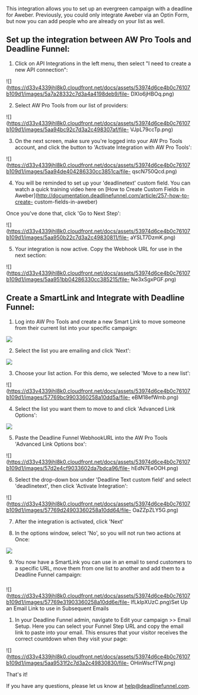 This integration allows you to set up an evergreen campaign with a deadline
for Aweber. Previously, you could only integrate Aweber via an Optin Form, but
now you can add people who are already on your list as well.

## Set up the integration between AW Pro Tools and Deadline Funnel:

1. Click on API Integrations in the left menu, then select "I need to create a new API connection": 

![](https://d33v4339jhl8k0.cloudfront.net/docs/assets/53974d6ce4b0c76107b109d1/images/5a7a28332c7d3a4a4198deb9/file-
DXIo6jHBOq.png)

2. Select AW Pro Tools from our list of providers: 

![](https://d33v4339jhl8k0.cloudfront.net/docs/assets/53974d6ce4b0c76107b109d1/images/5aa94bc92c7d3a2c498307af/file-
VJpL79ccTp.png)

3. On the next screen, make sure you're logged into your AW Pro Tools account, and click the button to 'Activate Integration with AW Pro Tools': 

![](https://d33v4339jhl8k0.cloudfront.net/docs/assets/53974d6ce4b0c76107b109d1/images/5aa94de404286330cc3851ca/file-
qscN750Qcd.png)

4. You will be reminded to set up your 'deadlinetext' custom field. You can watch
a quick training video here on  [How to Create Custom Fields in
Aweber](http://documentation.deadlinefunnel.com/article/257-how-to-create-
custom-fields-in-aweber)

Once you've done that, click 'Go to Next Step':

![](https://d33v4339jhl8k0.cloudfront.net/docs/assets/53974d6ce4b0c76107b109d1/images/5aa950b22c7d3a2c49830811/file-
aYSLT7DzmK.png)

5. Your integration is now active. Copy the Webhook URL for use in the next section: 

![](https://d33v4339jhl8k0.cloudfront.net/docs/assets/53974d6ce4b0c76107b109d1/images/5aa951bb04286330cc385215/file-
Ne3xSgxPGF.png)

## Create a SmartLink and Integrate with Deadline Funnel:

1. Log into AW Pro Tools and create a new Smart Link to move someone from their current list into your specific campaign: 

![](https://d33v4339jhl8k0.cloudfront.net/docs/assets/53974d6ce4b0c76107b109d1/images/57769a3a903360258a10dd4d/file-8UeMPI39Qr.png)

2. Select the list you are emailing and click 'Next': 

![](https://d33v4339jhl8k0.cloudfront.net/docs/assets/53974d6ce4b0c76107b109d1/images/57769a7f903360258a10dd4e/file-7tTrx4sgkn.png)

3. Choose your list action. For this demo, we selected 'Move to a new list': 

![](https://d33v4339jhl8k0.cloudfront.net/docs/assets/53974d6ce4b0c76107b109d1/images/57769bc9903360258a10dd5a/file-
eBM18efWmb.png)

4. Select the list you want them to move to and click 'Advanced Link Options': 

![](https://d33v4339jhl8k0.cloudfront.net/docs/assets/53974d6ce4b0c76107b109d1/images/57769c36c6979166bd819c77/file-c8CjV3PYVY.png)

5. Paste the Deadline Funnel WebhookURL into the AW Pro Tools 'Advanced Link Options box': 

![](https://d33v4339jhl8k0.cloudfront.net/docs/assets/53974d6ce4b0c76107b109d1/images/57d2e4cf9033602da7bdca96/file-
hEdN7EeOOH.png)

6. Select the drop-down box under 'Deadline Text custom field' and select 'deadlinetext', then click 'Activate Integration': 

![](https://d33v4339jhl8k0.cloudfront.net/docs/assets/53974d6ce4b0c76107b109d1/images/57769d24903360258a10dd64/file-
OaZZpZLY5G.png)

7. After the integration is activated, click 'Next' 

8. In the options window, select 'No', so you will not run two actions at Once: 

![](https://d33v4339jhl8k0.cloudfront.net/docs/assets/53974d6ce4b0c76107b109d1/images/57769de8903360258a10dd6b/file-69C5mekELf.png)

9. You now have a SmartLink you can use in an email to send customers to a specific URL, move them from one list to another and add them to a Deadline Funnel campaign: 

###
![](https://d33v4339jhl8k0.cloudfront.net/docs/assets/53974d6ce4b0c76107b109d1/images/57769e31903360258a10dd6e/file-
lfLkIpXUzC.png)Set Up an Email Link to use in Subsequent Emails

1. In your Deadline Funnel admin, navigate to Edit your campaign >> Email Setup. Here you can select your Funnel Step URL and copy the email link to paste into your email. This ensures that your visitor receives the correct countdown when they visit your page: 

![](https://d33v4339jhl8k0.cloudfront.net/docs/assets/53974d6ce4b0c76107b109d1/images/5aa9531f2c7d3a2c49830830/file-
OHinWscfTW.png)

That's it!

If you have any questions, please let us know at
[help@deadlinefunnel.com](mailto:mailto:help@deadlinefunnel.com).

